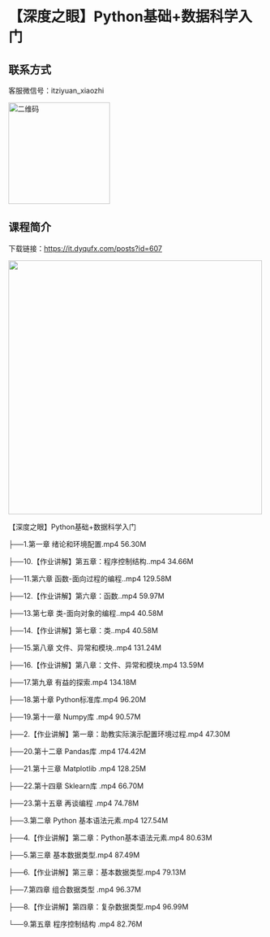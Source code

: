 # 【深度之眼】Python基础+数据科学入门

## 联系方式

客服微信号：itziyuan_xiaozhi

<img src="https://ziyuanyun.oss-cn-guangzhou.aliyuncs.com/common/20240614073449/666b82192834a.jpg" width="200" height="200" alt="二维码">

## 课程简介

下载链接：https://it.dyqufx.com/posts?id=607

<img src="https://ziyuanyun.oss-cn-guangzhou.aliyuncs.com/yun/20240515152127/6644627704780.jpg" width="500" alt="">

  【深度之眼】Python基础+数据科学入门



 ├──1.第一章 绪论和环境配置.mp4 56.30M

 ├──10.【作业讲解】第五章：程序控制结构..mp4 34.66M

 ├──11.第六章 函数-面向过程的编程..mp4 129.58M

 ├──12.【作业讲解】第六章：函数..mp4 59.97M

 ├──13.第七章 类-面向对象的编程..mp4 40.58M

 ├──14.【作业讲解】第七章：类..mp4 40.58M

 ├──15.第八章 文件、异常和模块..mp4 131.24M

 ├──16.【作业讲解】第八章：文件、异常和模块.mp4 13.59M

 ├──17.第九章 有益的探索.mp4 134.18M

 ├──18.第十章 Python标准库.mp4 96.20M

 ├──19.第十一章 Numpy库 .mp4 90.57M

 ├──2.【作业讲解】第一章：助教实际演示配置环境过程.mp4 47.30M

 ├──20.第十二章 Pandas库 .mp4 174.42M

 ├──21.第十三章 Matplotlib .mp4 128.25M

 ├──22.第十四章 Sklearn库 .mp4 66.70M

 ├──23.第十五章 再谈编程 .mp4 74.78M

 ├──3.第二章 Python 基本语法元素.mp4 127.54M

 ├──4.【作业讲解】第二章：Python基本语法元素.mp4 80.63M

 ├──5.第三章 基本数据类型.mp4 87.49M

 ├──6.【作业讲解】第三章：基本数据类型.mp4 79.13M

 ├──7.第四章 组合数据类型 .mp4 96.37M

 ├──8.【作业讲解】第四章：复杂数据类型.mp4 96.99M

 └──9.第五章 程序控制结构 .mp4 82.76M

  